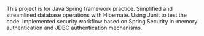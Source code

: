 This project is for Java Spring framework practice. 
Simplified and streamlined database operations with Hibernate. 
Using Junit to test the code. 
Implemented security workflow based on Spring Security in-memory authentication and JDBC authentication mechanisms.
